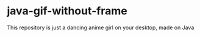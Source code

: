 # java-gif-without-frame
This repository is just a dancing anime girl on your desktop, made on Java
